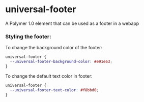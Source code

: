 # universal-footer
A Polymer 1.0 element that can be used as a footer in a webapp

### Styling the footer:

To change the background color of the footer:

```css
universal-footer {
  --universal-footer-background-color: #e91e63;
}
```

To change the default text color in footer:

```css
universal-footer {
  --universal-footer-text-color: #f8bbd0;
}
```